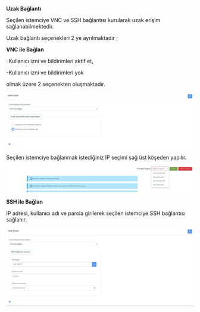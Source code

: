 **Uzak Bağlantı**

Seçilen istemciye VNC ve SSH bağlantısı kurularak uzak erişim sağlanabilmektedir.

Uzak bağlantı seçenekleri 2 ye ayrılmaktadır ;
 
**VNC ile Bağlan**

-Kullanıcı izni ve bildirimleri aktif et,

-Kullanıcı izni ve bildirimleri yok

olmak üzere 2 seçenekten oluşmaktadır.

[![Uzak Bağlantı VNC](../images/computerManagement/remoteAccessVnc.png)](../images/computerManagement/remoteAccessVnc.png)

Seçilen istemciye bağlanmak istediğiniz IP seçimi sağ üst köşeden yapılır.

[![Uzak Bağlantı VNC](../images/computerManagement/remoteAccessIpSelection.png)](../images/computerManagement/remoteAccessVnc.png)

**SSH ile Bağlan**

IP adresi, kullanıcı adı ve parola girilerek seçilen istemciye SSH bağlantısı sağlanır.

[![Uzak Bağlantı SSH](../images/computerManagement/remoteAccessSsh.png)](../images/computerManagement/remoteAccessSsh.png)

<link href=/lider3.0/assets/style.css rel=stylesheet></link>
